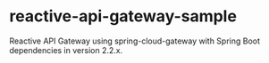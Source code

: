 # reactive-api-gateway-sample
Reactive API Gateway using spring-cloud-gateway with Spring Boot dependencies in version 2.2.x.
